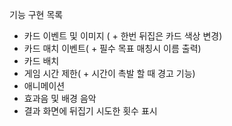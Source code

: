 기능 구현 목록
  * 카드 이벤트 및 이미지 ( + 한번 뒤집은 카드 색상 변경)
  * 카드 매치 이벤트( + 필수 목표 매칭시 이름 출력)
  * 카드 배치
  * 게임 시간 제한( + 시간이 촉발 할 때 경고 기능)
  * 애니메이션
  * 효과음 및 배경 음악
  * 결과 화면에 뒤집기 시도한 횟수 표시
